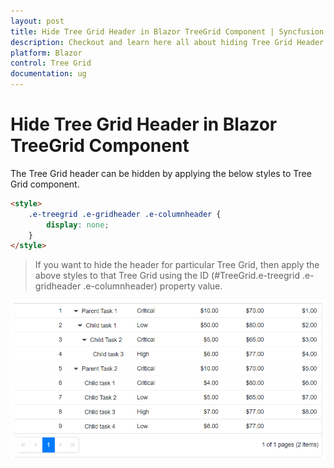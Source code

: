 ```yaml
---
layout: post
title: Hide Tree Grid Header in Blazor TreeGrid Component | Syncfusion
description: Checkout and learn here all about hiding Tree Grid Header in Syncfusion Blazor TreeGrid component and more.
platform: Blazor
control: Tree Grid
documentation: ug
---
```


# Hide Tree Grid Header in Blazor TreeGrid Component

 The Tree Grid header can be hidden by applying the below styles to Tree Grid component.

```html
<style>
    .e-treegrid .e-gridheader .e-columnheader {
        display: none;
    }
</style>
```

> If you want to hide the header for particular Tree Grid, then apply the above styles to that Tree Grid using the ID (#TreeGrid.e-treegrid .e-gridheader .e-columnheader) property value.

![Final output](../images/hide-header.PNG)
